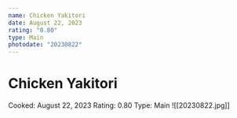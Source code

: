 ```yaml
---
name: Chicken Yakitori
date: August 22, 2023
rating: "0.80"
type: Main
photodate: "20230822"
---
```

# Chicken Yakitori
Cooked: August 22, 2023
Rating: 0.80
Type: Main
![[20230822.jpg]]